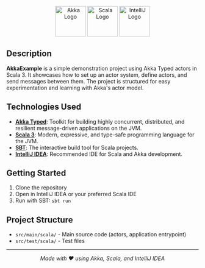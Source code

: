 <p align="center">
  <img src="https://upload.wikimedia.org/wikipedia/en/5/5e/Akka_toolkit_logo.svg" alt="Akka Logo" height="80"/>
  <img src="https://www.scala-lang.org/resources/img/frontpage/scala-spiral.png" alt="Scala Logo" height="80"/>
  <img src="https://resources.jetbrains.com/storage/products/company/brand/logos/IntelliJ_IDEA_icon.png" alt="IntelliJ Logo" height="80"/>
</p>

## Description

**AkkaExample** is a simple demonstration project using Akka Typed actors in Scala 3. It showcases how to set up an actor system, define actors, and send messages between them. The project is structured for easy experimentation and learning with Akka's actor model.

## Technologies Used

- **[Akka Typed](https://doc.akka.io/docs/akka/current/typed/index.html)**: Toolkit for building highly concurrent, distributed, and resilient message-driven applications on the JVM.
- **[Scala 3](https://www.scala-lang.org/)**: Modern, expressive, and type-safe programming language for the JVM.
- **[SBT](https://www.scala-sbt.org/)**: The interactive build tool for Scala projects.
- **[IntelliJ IDEA](https://www.jetbrains.com/idea/)**: Recommended IDE for Scala and Akka development.

## Getting Started

1. Clone the repository
2. Open in IntelliJ IDEA or your preferred Scala IDE
3. Run with SBT: `sbt run`

## Project Structure

- `src/main/scala/` - Main source code (actors, application entrypoint)
- `src/test/scala/` - Test files

---

<p align="center">
  <i>Made with ❤️ using Akka, Scala, and IntelliJ IDEA</i>
</p> 